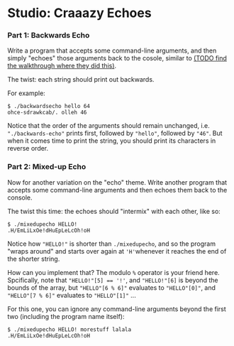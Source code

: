 # Studio: Craaazy Echoes


### Part 1: Backwards Echo

Write a program that accepts some command-line arguments, and then simply "echoes" those arguments back to the
cosole, similar to [(TODO find the walkthrough where they did this)](TODO). 

The twist: each string should print out backwards. 

For example:

```
$ ./backwardsecho hello 64
ohce-sdrawkcab/. olleh 46
```

Notice that the order of the arguments should remain unchanged, i.e. `"./backwards-echo"` prints first, followed by 
`"hello"`, followed by `"46"`. But when it comes time to print the string, you should print its characters 
in reverse order.


### Part 2: Mixed-up Echo

Now for another variation on the "echo" theme. Write another program that accepts some command-line arguments 
and then echoes them back to the console.

The twist this time: the echoes should "intermix" with each other, like so:

```
$ ./mixedupecho HELLO!
.H/EmLiLxOe!dHuEpLeLcOh!oH
```

Notice how `"HELLO!"` is shorter than `./mixedupecho`, and so the program "wraps around" and starts over again at `'H'`whenever it reaches the end of the shorter string. 

How can you implement that? The modulo `%` operator is your friend here. 
Spcifically, note that `"HELLO!"[5] == '!'`, and `"HELLO!"[6]` is beyond the bounds of the array, but 
`"HELLO"[6 % 6]"` evaluates to `"HELLO"[0]"`, and `"HELLO"[7 % 6]"` evaluates to `"HELLO"[1]"` ...

For this one, you can ignore any command-line arguments beyond the first two (including the program name itself):
```
$ ./mixedupecho HELLO! morestuff lalala
.H/EmLiLxOe!dHuEpLeLcOh!oH
```
